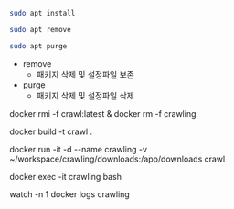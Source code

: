```bash
sudo apt install
```

```bash
sudo apt remove
```

```bash
sudo apt purge
```


- remove
	- 패키지 삭제 및 설정파일 보존
- purge 
	- 패키지 삭제 및 설정파일 삭제


docker rmi -f crawl:latest & docker rm -f crawling

docker build -t crawl .

docker run -it -d --name crawling -v ~/workspace/crawling/downloads:/app/downloads crawl

docker exec -it crawling bash

watch -n 1 docker logs crawling